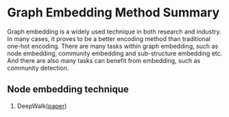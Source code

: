 # Graph Embedding Method Summary
Graph embedding is a widely used technique in both research and industry. In many cases, it proves to be a better encoding method than traditional one-hot encoding. There are many tasks within graph embedding, such as node embedding, community embedding and sub-structure embedding etc. And there are also many tasks can benefit from embedding, such as community detection.

## Node embedding technique
1. DeepWalk([paper](https://arxiv.org/pdf/1403.6652.pdf))
